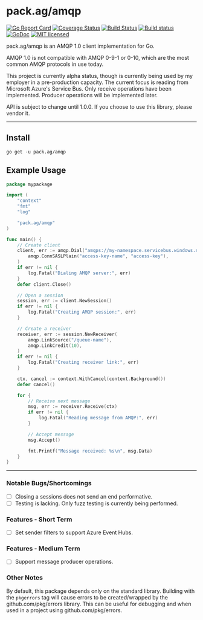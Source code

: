 # **pack.ag/amqp**

[![Go Report Card](https://goreportcard.com/badge/pack.ag/amqp)](https://goreportcard.com/report/pack.ag/amqp)
[![Coverage Status](https://coveralls.io/repos/github/vcabbage/amqp/badge.svg?branch=master)](https://coveralls.io/github/vcabbage/amqp?branch=master)
[![Build Status](https://travis-ci.org/vcabbage/amqp.svg?branch=master)](https://travis-ci.org/vcabbage/amqp)
[![Build status](https://ci.appveyor.com/api/projects/status/to267eqa7nojpv56?svg=true)](https://ci.appveyor.com/project/vCabbage/amqp)
[![GoDoc](https://godoc.org/pack.ag/amqp?status.svg)](http://godoc.org/pack.ag/amqp)
[![MIT licensed](https://img.shields.io/badge/license-MIT-blue.svg)](https://raw.githubusercontent.com/vcabbage/amqp/master/LICENSE)


pack.ag/amqp is an AMQP 1.0 client implementation for Go.

AMQP 1.0 is not compatible with AMQP 0-9-1 or 0-10, which are
the most common AMQP protocols in use today.

This project is currently alpha status, though is currently being used by my employer
in a pre-production capacity. The current focus is reading from
Microsoft Azure's Service Bus. Only receive operations have been implemented.
Producer operations will be implemented later.

API is subject to change until 1.0.0. If you choose to use this library, please vendor it.

---

## Install

```
go get -u pack.ag/amqp
```

## Example Usage

``` go
package mypackage

import (
	"context"
	"fmt"
	"log"

	"pack.ag/amqp"
)

func main() {
	// Create client
	client, err := amqp.Dial("amqps://my-namespace.servicebus.windows.net",
		amqp.ConnSASLPlain("access-key-name", "access-key"),
	)
	if err != nil {
		log.Fatal("Dialing AMQP server:", err)
	}
	defer client.Close()

	// Open a session
	session, err := client.NewSession()
	if err != nil {
		log.Fatal("Creating AMQP session:", err)
	}

	// Create a receiver
	receiver, err := session.NewReceiver(
		amqp.LinkSource("/queue-name"),
		amqp.LinkCredit(10),
	)
	if err != nil {
		log.Fatal("Creating receiver link:", err)
	}

	ctx, cancel := context.WithCancel(context.Background())
	defer cancel()

	for {
		// Receive next message
		msg, err := receiver.Receive(ctx)
		if err != nil {
			log.Fatal("Reading message from AMQP:", err)
		}

		// Accept message
		msg.Accept()

		fmt.Printf("Message received: %s\n", msg.Data)
	}
}
```

---

### Notable Bugs/Shortcomings

- [ ] Closing a sessions does not send an end performative.
- [ ] Testing is lacking. Only fuzz testing is currently being performed.

### Features - Short Term

- [ ] Set sender filters to support Azure Event Hubs.

### Features - Medium Term

- [ ] Support message producer operations.

### Other Notes

By default, this package depends only on the standard library. Building with the
`pkgerrors` tag will cause errors to be created/wrapped by the github.com/pkg/errors
library. This can be useful for debugging and when used in a project using
github.com/pkg/errors.
